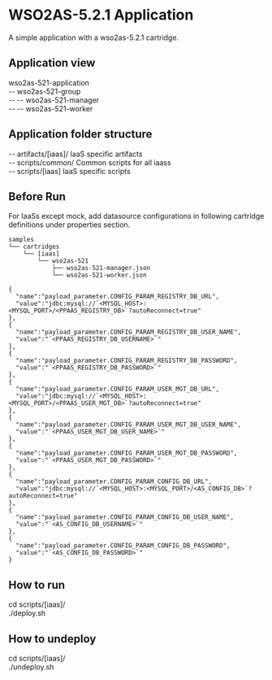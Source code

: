 WSO2AS-5.2.1 Application
=========================
A simple application with a wso2as-5.2.1 cartridge.

Application view
----------------
wso2as-521-application     <br />
-- wso2as-521-group        <br />
-- -- wso2as-521-manager   <br />
-- -- wso2as-521-worker    <br />

Application folder structure
----------------------------
-- artifacts/[iaas]/ IaaS specific artifacts        <br />
-- scripts/common/ Common scripts for all iaass     <br />
-- scripts/[iaas] IaaS specific scripts             <br />

Before Run
----------
For IaaSs except mock, add datasource configurations in following cartridge definitions under properties section.
```
samples
└── cartridges
    └── [iaas]
        └── wso2as-521
            ├── wso2as-521-manager.json
            └── wso2as-521-worker.json
```
```
{
  "name":"payload_parameter.CONFIG_PARAM_REGISTRY_DB_URL",
  "value":"jdbc:mysql://`<MYSQL_HOST>:<MYSQL_PORT>/<PPAAS_REGISTRY_DB>`?autoReconnect=true"
},
{
  "name":"payload_parameter.CONFIG_PARAM_REGISTRY_DB_USER_NAME",
  "value":"`<PPAAS_REGISTRY_DB_USERNAME>`"
},
{
  "name":"payload_parameter.CONFIG_PARAM_REGISTRY_DB_PASSWORD",
  "value":"`<PPAAS_REGISTRY_DB_PASSWORD>`"
},
{
  "name":"payload_parameter.CONFIG_PARAM_USER_MGT_DB_URL",
  "value":"jdbc:mysql://`<MYSQL_HOST>:<MYSQL_PORT>/<PPAAS_USER_MGT_DB>`?autoReconnect=true"
},
{
  "name":"payload_parameter.CONFIG_PARAM_USER_MGT_DB_USER_NAME",
  "value":"`<PPAAS_USER_MGT_DB_USER_NAME>`"
},
{
  "name":"payload_parameter.CONFIG_PARAM_USER_MGT_DB_PASSWORD",
  "value":"`<PPAAS_USER_MGT_DB_PASSWORD>`"
},
{
  "name":"payload_parameter.CONFIG_PARAM_CONFIG_DB_URL",
  "value":"jdbc:mysql://`<MYSQL_HOST>:<MYSQL_PORT>/<AS_CONFIG_DB>`?autoReconnect=true"
},
{
  "name":"payload_parameter.CONFIG_PARAM_CONFIG_DB_USER_NAME",
  "value":"`<AS_CONFIG_DB_USERNAME>`"
},
{
  "name":"payload_parameter.CONFIG_PARAM_CONFIG_DB_PASSWORD",
  "value":"`<AS_CONFIG_DB_PASSWORD>`"
}
```

How to run
----------
cd scripts/[iaas]/          <br />
./deploy.sh                 <br />

How to undeploy
---------------
cd scripts/[iaas]/          <br />
./undeploy.sh               <br />